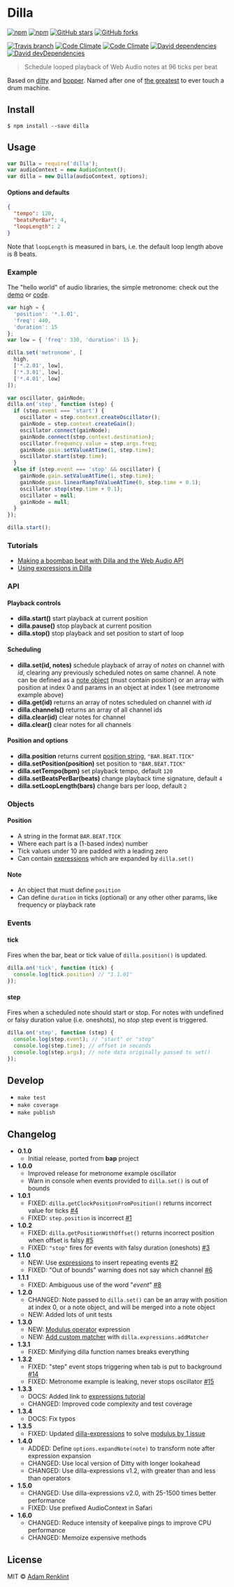# Dilla

[![npm](https://img.shields.io/npm/v/dilla.svg?style=flat-square)](https://www.npmjs.com/package/dilla) [![npm](https://img.shields.io/npm/dm/dilla.svg?style=flat-square)](https://www.npmjs.com/package/dilla) [![GitHub stars](https://img.shields.io/github/stars/adamrenklint/dilla.svg?style=flat-square)](https://github.com/adamrenklint/dilla/stargazers) [![GitHub forks](https://img.shields.io/github/forks/adamrenklint/dilla.svg?style=flat-square)](https://github.com/adamrenklint/dilla/network)

[![Travis branch](https://img.shields.io/travis/adamrenklint/dilla.svg?style=flat-square)](https://travis-ci.org/adamrenklint/dilla) [![Code Climate](https://img.shields.io/codeclimate/github/adamrenklint/dilla.svg?style=flat-square)](https://codeclimate.com/github/adamrenklint/dilla) [![Code Climate](https://img.shields.io/codeclimate/coverage/github/adamrenklint/dilla.svg?style=flat-square)](https://codeclimate.com/github/adamrenklint/dilla) [![David dependencies](https://img.shields.io/david/adamrenklint/dilla.svg?style=flat-square)](https://david-dm.org/adamrenklint/dilla) [![David devDependencies](https://img.shields.io/david/dev/adamrenklint/dilla.svg?style=flat-square)](https://david-dm.org/adamrenklint/dilla#info=devDependencies)

> Schedule looped playback of Web Audio notes at 96 ticks per beat

Based on [ditty](https://github.com/mmckegg/ditty) and [bopper](https://github.com/mmckegg/bopper). Named after one of [the greatest](http://en.wikipedia.org/wiki/J_Dilla) to ever touch a drum machine.

## Install

```
$ npm install --save dilla
```

## Usage

```javascript
var Dilla = require('dilla');
var audioContext = new AudioContext();
var dilla = new Dilla(audioContext, options);
```

#### Options and defaults

```json
{
  "tempo": 120,
  "beatsPerBar": 4,
  "loopLength": 2
}
```

Note that ```loopLength``` is measured in bars, i.e. the default loop length above is 8 beats.

### Example

The "hello world" of audio libraries, the simple metronome: check out the [demo](http://adamrenklint.github.io/dilla) or [code](https://github.com/adamrenklint/dilla/blob/master/example.js).

```javascript
var high = {
  'position': '*.1.01',
  'freq': 440,
  'duration': 15
};
var low = { 'freq': 330, 'duration': 15 };

dilla.set('metronome', [
  high,
  ['*.2.01', low],
  ['*.3.01', low],
  ['*.4.01', low]
]);

var oscillator, gainNode;
dilla.on('step', function (step) {
  if (step.event === 'start') {
    oscillator = step.context.createOscillator();
    gainNode = step.context.createGain();
    oscillator.connect(gainNode);
    gainNode.connect(step.context.destination);
    oscillator.frequency.value = step.args.freq;
    gainNode.gain.setValueAtTime(1, step.time);
    oscillator.start(step.time);
  }
  else if (step.event === 'stop' && oscillator) {
    gainNode.gain.setValueAtTime(1, step.time);
    gainNode.gain.linearRampToValueAtTime(0, step.time + 0.1);
    oscillator.stop(step.time + 0.1);
    oscillator = null;
    gainNode = null;
  }
});

dilla.start();
```

### Tutorials

- [Making a boombap beat with Dilla and the Web Audio API](http://adamrenklint.com/making-boombap-beat-with-dilla/)
- [Using expressions in Dilla](http://adamrenklint.com/using-expressions-in-dilla/)

### API

#### Playback controls

- **dilla.start()** start playback at current position
- **dilla.pause()** stop playback at current position
- **dilla.stop()** stop playback and set position to start of loop

#### Scheduling

- **dilla.set(id, notes)** schedule playback of array of *notes* on channel with *id*, clearing any previously scheduled notes on same channel. A note can be defined as a [note object](#note) (must contain position) or an array with position at index 0 and params in an object at index 1 (see metronome example above)
- **dilla.get(id)** returns an array of notes scheduled on channel with *id*
- **dilla.channels()** returns an array of all channel ids
- **dilla.clear(id)** clear notes for channel
- **dilla.clear()** clear notes for all channels

#### Position and options

- **dilla.position** returns current [position string](#position), ```"BAR.BEAT.TICK"```
- **dilla.setPosition(position)** set position to ```"BAR.BEAT.TICK"```
- **dilla.setTempo(bpm)** set playback tempo, default ```120```
- **dilla.setBeatsPerBar(beats)** change playback time signature, default ```4```
- **dilla.setLoopLength(bars)** change bars per loop, default ```2```

### Objects

#### Position

- A string in the format ```BAR.BEAT.TICK```
- Where each part is a (1-based index) number
- Tick values under 10 are padded with a leading zero
- Can contain [expressions](http://adamrenklint.com/using-expressions-in-dilla/) which are expanded by ```dilla.set()```

#### Note

- An object that must define ```position```
- Can define ```duration``` in ticks (optional) or any other other params, like frequency or playback rate

### Events

#### tick

Fires when the bar, beat or tick value of ```dilla.position()``` is updated.

```javascript
dilla.on('tick', function (tick) {
  console.log(tick.position) // "1.1.01"
});
```

#### step

Fires when a scheduled note should start or stop. For notes with undefined or falsy duration value (i.e. oneshots), no *stop* step event is triggered.

```javascript
dilla.on('step', function (step) {
  console.log(step.event); // "start" or "stop"
  console.log(step.time); // offset in seconds
  console.log(step.args); // note data originally passed to set()
});
```

## Develop

- ```make test```
- ```make coverage```
- ```make publish```

## Changelog

- **0.1.0**
  - Initial release, ported from **bap** project
- **1.0.0**
  - Improved release for metronome example oscillator
  - Warn in console when events provided to ```dilla.set()``` is out of bounds
- **1.0.1**
  - FIXED: ```dilla.getClockPositionFromPosition()``` returns incorrect value for ticks [#4](https://github.com/adamrenklint/dilla/issues/4)
  - FIXED: ```step.position``` is incorrect [#1](https://github.com/adamrenklint/dilla/issues/1)
- **1.0.2**
  - FIXED: ```dilla.getPositionWithOffset()``` returns incorrect position when offset is falsy [#5](https://github.com/adamrenklint/dilla/issues/5)
  - FIXED: ```"stop"``` fires for events with falsy duration (oneshots) [#3](https://github.com/adamrenklint/dilla/issues/3)
- **1.1.0**
  - NEW: Use [expressions](https://www.npmjs.com/package/dilla-expressions) to insert repeating events [#2](https://github.com/adamrenklint/dilla/issues/2)
  - FIXED: "Out of bounds" warning does not say which channel [#6](https://github.com/adamrenklint/dilla/issues/6)
- **1.1.1**
  - FIXED: Ambiguous use of the word "*event*" [#8](https://github.com/adamrenklint/dilla/issues/8)
- **1.2.0**
  - CHANGED: Note passed to ```dilla.set()``` can be an array with position at index 0, or a note object, and will be merged into a note object
  - NEW: Added lots of unit tests
- **1.3.0**
  - NEW: [Modulus operator](https://github.com/adamrenklint/dilla-expressions#modulus) expression
  - NEW: [Add custom matcher](https://github.com/adamrenklint/dilla-expressions#custom-matchers) with ```dilla.expressions.addMatcher```
- **1.3.1**
  - FIXED: Minifying dilla function names breaks everything
- **1.3.2**
  - FIXED: "step" event stops triggering when tab is put to background [#14](https://github.com/adamrenklint/dilla/issues/14)
  - FIXED: Metronome example is leaking, never stops oscillator [#15](https://github.com/adamrenklint/dilla/issues/15)
- **1.3.3**
  - DOCS: Added link to [expressions tutorial](http://adamrenklint.com/using-expressions-in-dilla/)
  - CHANGED: Improved code complexity and test coverage
- **1.3.4**
  - DOCS: Fix typos
- **1.3.5**
  - FIXED: Updated [dilla-expressions](https://github.com/adamrenklint/dilla-expressions) to solve [modulus by 1 issue](https://github.com/adamrenklint/dilla-expressions/commit/889be0251a9837c062abc8452328759627582903)
- **1.4.0**
  - ADDED: Define ```options.expandNote(note)``` to transform note after expression expansion
  - CHANGED: Use local version of Ditty with longer lookahead
  - CHANGED: Use dilla-expressions v1.2, with greater than and less than operators
- **1.5.0**
  - CHANGED: Use dilla-expressions v2.0, with 25-1500 times better performance
  - FIXED: Use prefixed AudioContext in Safari
- **1.6.0**
  - CHANGED: Reduce intensity of keepalive pings to improve CPU performance
  - CHANGED: Memoize expensive methods

## License

MIT © [Adam Renklint](http://adamrenklint.com)
